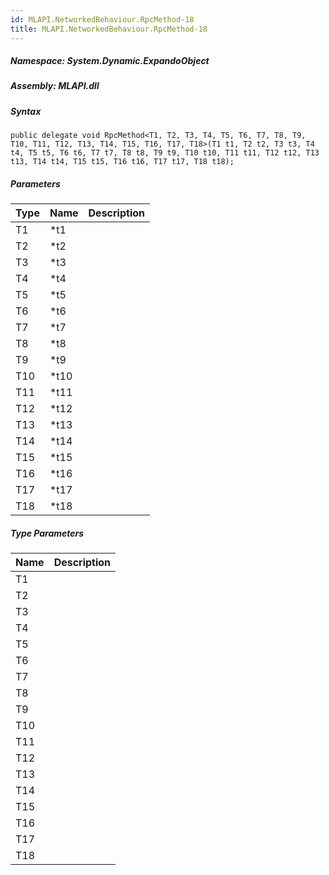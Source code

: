 ```yaml
---  
id: MLAPI.NetworkedBehaviour.RpcMethod-18  
title: MLAPI.NetworkedBehaviour.RpcMethod-18  
---
```


<div class="markdown level0 summary">

</div>

<div class="markdown level0 conceptual">

</div>

##### **Namespace**: System.Dynamic.ExpandoObject

##### **Assembly**: MLAPI.dll

##### Syntax

    public delegate void RpcMethod<T1, T2, T3, T4, T5, T6, T7, T8, T9, T10, T11, T12, T13, T14, T15, T16, T17, T18>(T1 t1, T2 t2, T3 t3, T4 t4, T5 t5, T6 t6, T7 t7, T8 t8, T9 t9, T10 t10, T11 t11, T12 t12, T13 t13, T14 t14, T15 t15, T16 t16, T17 t17, T18 t18);

##### Parameters

| Type | Name  | Description |
|------|-------|-------------|
| T1   | \*t1  |             |
| T2   | \*t2  |             |
| T3   | \*t3  |             |
| T4   | \*t4  |             |
| T5   | \*t5  |             |
| T6   | \*t6  |             |
| T7   | \*t7  |             |
| T8   | \*t8  |             |
| T9   | \*t9  |             |
| T10  | \*t10 |             |
| T11  | \*t11 |             |
| T12  | \*t12 |             |
| T13  | \*t13 |             |
| T14  | \*t14 |             |
| T15  | \*t15 |             |
| T16  | \*t16 |             |
| T17  | \*t17 |             |
| T18  | \*t18 |             |

##### Type Parameters

| Name | Description |
|------|-------------|
| T1   |             |
| T2   |             |
| T3   |             |
| T4   |             |
| T5   |             |
| T6   |             |
| T7   |             |
| T8   |             |
| T9   |             |
| T10  |             |
| T11  |             |
| T12  |             |
| T13  |             |
| T14  |             |
| T15  |             |
| T16  |             |
| T17  |             |
| T18  |             |

